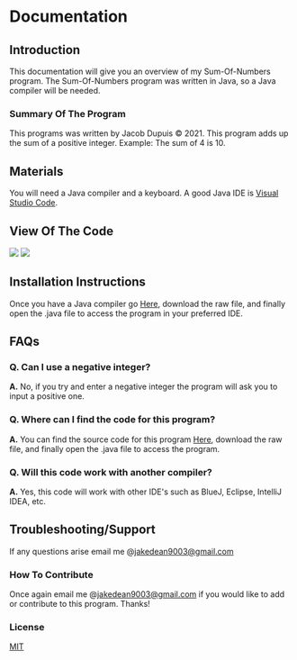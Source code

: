 # **Documentation**
## **Introduction**
This documentation will give you an overview of my Sum-Of-Numbers program. The Sum-Of-Numbers program was written in Java, so a Java compiler will be needed. 
### **Summary Of The Program**
This programs was written by Jacob Dupuis © 2021. This program adds up the sum of a positive integer. Example: The sum of 4 is 10.
## **Materials**
You will need a Java compiler and a keyboard. A good Java IDE is [Visual Studio Code](https://code.visualstudio.com/).
## **View Of The Code**
![](https://user-images.githubusercontent.com/66533303/226734876-5d653d26-ba55-4161-9780-82921758bd81.png)
![](https://user-images.githubusercontent.com/66533303/226735132-ea6e0c31-a8ad-4ad3-b802-0747b6ccea4d.png)
## **Installation Instructions**
Once you have a Java compiler go [Here](https://github.com/jakedean9903/Documentation/blob/main/Documentation.zip), download the raw file, and finally open the .java file to access the program in your preferred IDE. 
## **FAQs**
### Q. Can I use a negative integer?
**A.** No, if you try and enter a negative integer the program will ask you to input a positive one. 
### Q. Where can I find the code for this program?
**A.** You can find the source code for this program [Here](https://github.com/jakedean9903/Documentation/blob/main/Documentation.zip), download the raw file, and finally open the .java file to access the program. 
### Q. Will this code work with another compiler?
**A.** Yes, this code will work with other IDE's such as BlueJ, Eclipse, IntelliJ IDEA, etc.
## **Troubleshooting/Support**
If any questions arise email me @jakedean9003@gmail.com
### **How To Contribute**
Once again email me @jakedean9003@gmail.com if you would like to add or contribute to this program. Thanks!
### **License**
[MIT](https://choosealicense.com/licenses/mit/)

